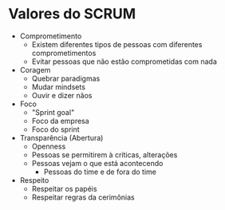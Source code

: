 # Valores do SCRUM

- Comprometimento
  - Existem diferentes tipos de pessoas com diferentes comprometimentos
  - Evitar pessoas que não estão comprometidas com nada
- Coragem
  - Quebrar paradigmas
  - Mudar mindsets
  - Ouvir e dizer nãos
- Foco
  - "Sprint goal"
  - Foco da empresa
  - Foco do sprint
- Transparência (Abertura)
  - Openness
  - Pessoas se permitirem à críticas, alterações
  - Pessoas vejam o que está acontecendo
    - Pessoas do time e de fora do time
- Respeito
  - Respeitar os papéis
  - Respeitar regras da cerimônias